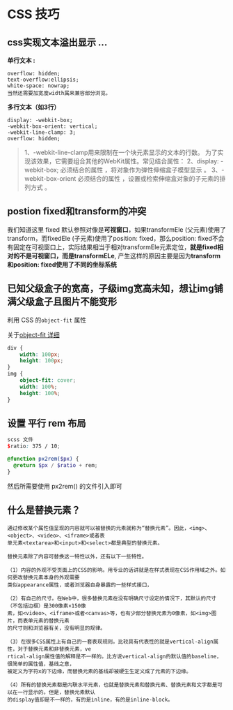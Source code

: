 # CSS 技巧

## css实现文本溢出显示 ...

**单行文本 :**
```
overflow: hidden;
text-overflow:ellipsis;
white-space: nowrap;
当然还需要加宽度width属来兼容部分浏览。
```
**多行文本（如3行）**

```
display: -webkit-box;
-webkit-box-orient: vertical;
-webkit-line-clamp: 3;
overflow: hidden;
```
>1、-webkit-line-clamp用来限制在一个块元素显示的文本的行数。 为了实现该效果，它需要组合其他的WebKit属性。常见结合属性：
2、display: -webkit-box; 必须结合的属性 ，将对象作为弹性伸缩盒子模型显示 。
3、-webkit-box-orient 必须结合的属性 ，设置或检索伸缩盒对象的子元素的排列方式 。

## postion fixed和transform的冲突

我们知道这里 fixed 默认参照对像是**可视窗口**，如果transformEle (父元素)使用了transform，而fixedEle (子元素)使用了position: fixed，那么position: fixed不会有固定在可视窗口上，实际结果相当于相对transformEle元素定位，**就是fixed相对的不是可视窗口，而是transformELe**, 产生这样的原因主要是因为**transform和position: fixed使用了不同的坐标系统**

## 已知父级盒子的宽高，子级img宽高未知，想让img铺满父级盒子且图片不能变形

利用 CSS 的`object-fit` 属性

关于[object-fit 详细](https://developer.mozilla.org/zh-CN/docs/Web/CSS/object-fit)

```css
div {
    width: 100px;
    height: 100px;
}
img {
    object-fit: cover;
    width: 100%;
    height: 100%;
}
```
## 设置 平行 rem 布局

```scss
scss 文件
$ratio: 375 / 10;

@function px2rem($px) {
  @return $px / $ratio + rem;
}
```
然后所需要使用 px2rem() 的文件引入即可

## 什么是替换元素？

```
通过修改某个属性值呈现的内容就可以被替换的元素就称为“替换元素”。因此，<img>、<object>、<video>、<iframe>或者表
单元素<textarea>和<input>和<select>都是典型的替换元素。

替换元素除了内容可替换这一特性以外，还有以下一些特性。

（1）内容的外观不受页面上的CSS的影响。用专业的话讲就是在样式表现在CSS作用域之外。如何更改替换元素本身的外观需要
类似appearance属性，或者浏览器自身暴露的一些样式接口，

（2）有自己的尺寸。在Web中，很多替换元素在没有明确尺寸设定的情况下，其默认的尺寸（不包括边框）是300像素×150像
素，如<video>、<iframe>或者<canvas>等，也有少部分替换元素为0像素，如<img>图片，而表单元素的替换元素
的尺寸则和浏览器有关，没有明显的规律。

（3）在很多CSS属性上有自己的一套表现规则。比较具有代表性的就是vertical-align属性，对于替换元素和非替换元素，ve
rtical-align属性值的解释是不一样的。比方说vertical-align的默认值的baseline，很简单的属性值，基线之意，
被定义为字符x的下边缘，而替换元素的基线却被硬生生定义成了元素的下边缘。

（4）所有的替换元素都是内联水平元素，也就是替换元素和替换元素、替换元素和文字都是可以在一行显示的。但是，替换元素默认
的display值却是不一样的，有的是inline，有的是inline-block。
```

<Vssue/>